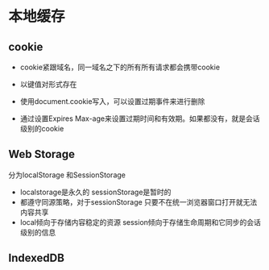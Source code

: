 # 本地缓存

## cookie
* cookie紧跟域名，同一域名之下的所有所有请求都会携带cookie
* 以键值对形式存在
* 使用document.cookie写入，可以设置过期事件来进行删除

* 通过设置Expires Max-age来设置过期时间和有效期。如果都没有，就是会话级别的cookie

## Web Storage
分为localStorage 和SessionStorage
* localstorage是永久的 sessionStorage是暂时的
* 都遵守同源策略，对于sessionStorage 只要不在统一浏览器窗口打开就无法内容共享
* local倾向于存储内容稳定的资源 session倾向于存储生命周期和它同步的会话级别的信息


## IndexedDB